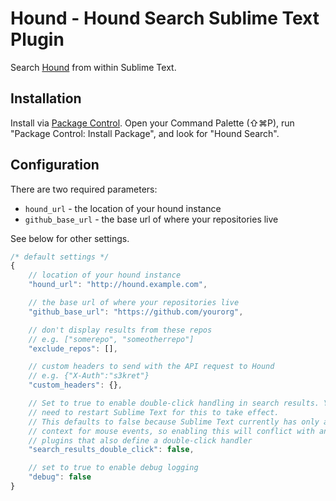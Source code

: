 # Hound - Hound Search Sublime Text Plugin

Search [Hound](https://github.com/etsy/hound) from within Sublime Text.

## Installation

Install via [Package Control](https://packagecontrol.io/). Open your Command Palette (⇧⌘P), run "Package Control: Install Package", and look for "Hound Search".

## Configuration

There are two required parameters:

- `hound_url` - the location of your hound instance
- `github_base_url` - the base url of where your repositories live

See below for other settings.

```javascript
/* default settings */
{
    // location of your hound instance
    "hound_url": "http://hound.example.com",

    // the base url of where your repositories live
    "github_base_url": "https://github.com/yourorg",

    // don't display results from these repos
    // e.g. ["somerepo", "someotherrepo"]
    "exclude_repos": [],

    // custom headers to send with the API request to Hound
    // e.g. {"X-Auth":"s3kret"}
    "custom_headers": {},

    // Set to true to enable double-click handling in search results. You will
    // need to restart Sublime Text for this to take effect.
    // This defaults to false because Sublime Text currently has only a global
    // context for mouse events, so enabling this will conflict with any other
    // plugins that also define a double-click handler
    "search_results_double_click": false,

    // set to true to enable debug logging
    "debug": false
}
```

